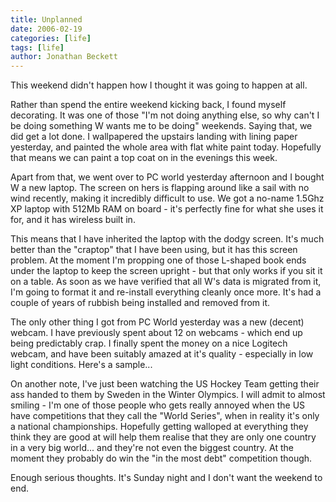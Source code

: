```yaml
---
title: Unplanned
date: 2006-02-19
categories: [life]
tags: [life]
author: Jonathan Beckett
---
```


This weekend didn't happen how I thought it was going to happen at all.

Rather than spend the entire weekend kicking back, I found myself decorating. It was one of those "I'm not doing anything else, so why can't I be doing something W wants me to be doing" weekends. Saying that, we did get a lot done. I wallpapered the upstairs landing with lining paper yesterday, and painted the whole area with flat white paint today. Hopefully that means we can paint a top coat on in the evenings this week.

Apart from that, we went over to PC world yesterday afternoon and I bought W a new laptop. The screen on hers is flapping around like a sail with no wind recently, making it incredibly difficult to use. We got a no-name 1.5Ghz XP laptop with 512Mb RAM on board - it's perfectly fine for what she uses it for, and it has wireless built in.

This means that I have inherited the laptop with the dodgy screen. It's much better than the "craptop" that I have been using, but it has this screen problem. At the moment I'm propping one of those L-shaped book ends under the laptop to keep the screen upright - but that only works if you sit it on a table. As soon as we have verified that all W's data is migrated from it, I'm going to format it and re-install everything cleanly once more. It's had a couple of years of rubbish being installed and removed from it.

The only other thing I got from PC World yesterday was a new (decent) webcam. I have previously spent about 12 on webcams - which end up being predictably crap. I finally spent the money on a nice Logitech webcam, and have been suitably amazed at it's quality - especially in low light conditions. Here's a sample...

On another note, I've just been watching the US Hockey Team getting their ass handed to them by Sweden in the Winter Olympics. I will admit to almost smiling - I'm one of those people who gets really annoyed when the US have competitions that they call the "World Series", when in reality it's only a national championships. Hopefully getting walloped at everything they think they are good at will help them realise that they are only one country in a very big world... and they're not even the biggest country. At the moment they probably do win the "in the most debt" competition though.

Enough serious thoughts. It's Sunday night and I don't want the weekend to end.